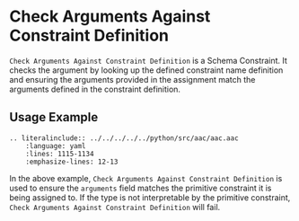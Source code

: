 # Check Arguments Against Constraint Definition
`Check Arguments Against Constraint Definition` is a Schema Constraint. 
It checks the argument by looking up the defined constraint name definition and ensuring the
arguments provided in the assignment match the arguments defined in the constraint definition.


## Usage Example
```{eval-rst}
.. literalinclude:: ../../../../../python/src/aac/aac.aac
    :language: yaml
    :lines: 1115-1134
    :emphasize-lines: 12-13
```

In the above example, `Check Arguments Against Constraint Definition` is used to ensure the `arguments` field matches the primitive constraint it is being assigned to.  If the type is not interpretable by the primitive constraint, `Check Arguments Against Constraint Definition` will fail.